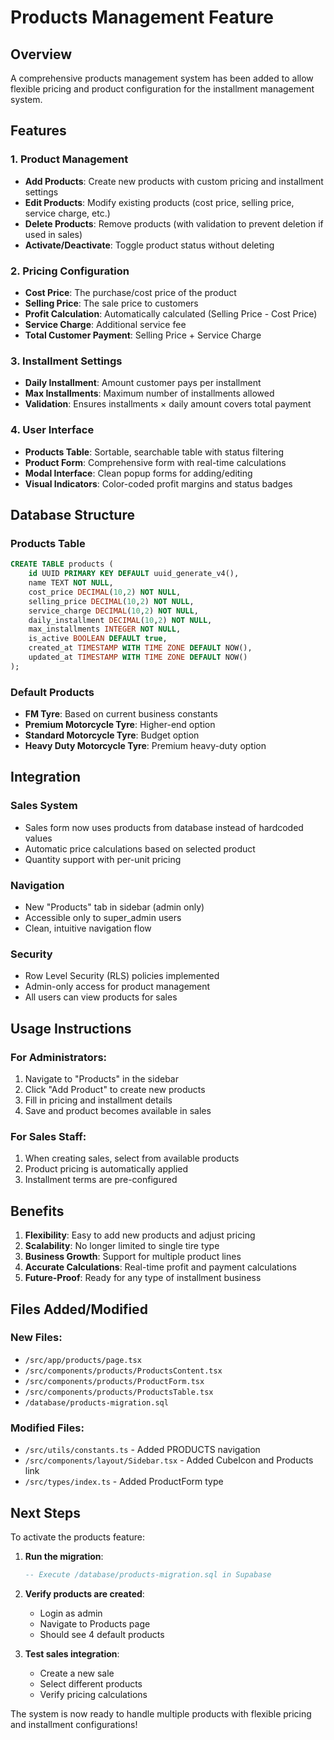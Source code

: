 # Products Management Feature

## Overview
A comprehensive products management system has been added to allow flexible pricing and product configuration for the installment management system.

## Features

### 1. Product Management
- **Add Products**: Create new products with custom pricing and installment settings
- **Edit Products**: Modify existing products (cost price, selling price, service charge, etc.)
- **Delete Products**: Remove products (with validation to prevent deletion if used in sales)
- **Activate/Deactivate**: Toggle product status without deleting

### 2. Pricing Configuration
- **Cost Price**: The purchase/cost price of the product
- **Selling Price**: The sale price to customers  
- **Profit Calculation**: Automatically calculated (Selling Price - Cost Price)
- **Service Charge**: Additional service fee
- **Total Customer Payment**: Selling Price + Service Charge

### 3. Installment Settings
- **Daily Installment**: Amount customer pays per installment
- **Max Installments**: Maximum number of installments allowed
- **Validation**: Ensures installments × daily amount covers total payment

### 4. User Interface
- **Products Table**: Sortable, searchable table with status filtering
- **Product Form**: Comprehensive form with real-time calculations
- **Modal Interface**: Clean popup forms for adding/editing
- **Visual Indicators**: Color-coded profit margins and status badges

## Database Structure

### Products Table
```sql
CREATE TABLE products (
    id UUID PRIMARY KEY DEFAULT uuid_generate_v4(),
    name TEXT NOT NULL,
    cost_price DECIMAL(10,2) NOT NULL,
    selling_price DECIMAL(10,2) NOT NULL,
    service_charge DECIMAL(10,2) NOT NULL,
    daily_installment DECIMAL(10,2) NOT NULL,
    max_installments INTEGER NOT NULL,
    is_active BOOLEAN DEFAULT true,
    created_at TIMESTAMP WITH TIME ZONE DEFAULT NOW(),
    updated_at TIMESTAMP WITH TIME ZONE DEFAULT NOW()
);
```

### Default Products
- **FM Tyre**: Based on current business constants
- **Premium Motorcycle Tyre**: Higher-end option
- **Standard Motorcycle Tyre**: Budget option  
- **Heavy Duty Motorcycle Tyre**: Premium heavy-duty option

## Integration

### Sales System
- Sales form now uses products from database instead of hardcoded values
- Automatic price calculations based on selected product
- Quantity support with per-unit pricing

### Navigation
- New "Products" tab in sidebar (admin only)
- Accessible only to super_admin users
- Clean, intuitive navigation flow

### Security
- Row Level Security (RLS) policies implemented
- Admin-only access for product management
- All users can view products for sales

## Usage Instructions

### For Administrators:
1. Navigate to "Products" in the sidebar
2. Click "Add Product" to create new products
3. Fill in pricing and installment details
4. Save and product becomes available in sales

### For Sales Staff:
1. When creating sales, select from available products
2. Product pricing is automatically applied
3. Installment terms are pre-configured

## Benefits

1. **Flexibility**: Easy to add new products and adjust pricing
2. **Scalability**: No longer limited to single tire type
3. **Business Growth**: Support for multiple product lines
4. **Accurate Calculations**: Real-time profit and payment calculations
5. **Future-Proof**: Ready for any type of installment business

## Files Added/Modified

### New Files:
- `/src/app/products/page.tsx`
- `/src/components/products/ProductsContent.tsx`
- `/src/components/products/ProductForm.tsx`
- `/src/components/products/ProductsTable.tsx`
- `/database/products-migration.sql`

### Modified Files:
- `/src/utils/constants.ts` - Added PRODUCTS navigation
- `/src/components/layout/Sidebar.tsx` - Added CubeIcon and Products link
- `/src/types/index.ts` - Added ProductForm type

## Next Steps

To activate the products feature:

1. **Run the migration**:
   ```sql
   -- Execute /database/products-migration.sql in Supabase
   ```

2. **Verify products are created**:
   - Login as admin
   - Navigate to Products page
   - Should see 4 default products

3. **Test sales integration**:
   - Create a new sale
   - Select different products
   - Verify pricing calculations

The system is now ready to handle multiple products with flexible pricing and installment configurations!
